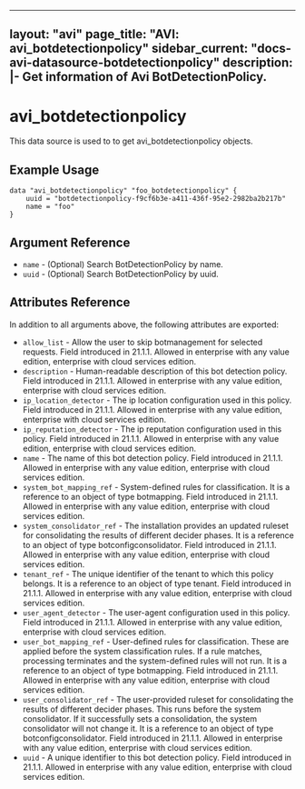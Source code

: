 <!--
    Copyright 2021 VMware, Inc.
    SPDX-License-Identifier: Mozilla Public License 2.0
-->
---
layout: "avi"
page_title: "AVI: avi_botdetectionpolicy"
sidebar_current: "docs-avi-datasource-botdetectionpolicy"
description: |-
  Get information of Avi BotDetectionPolicy.
---

# avi_botdetectionpolicy

This data source is used to to get avi_botdetectionpolicy objects.

## Example Usage

```hcl
data "avi_botdetectionpolicy" "foo_botdetectionpolicy" {
    uuid = "botdetectionpolicy-f9cf6b3e-a411-436f-95e2-2982ba2b217b"
    name = "foo"
}
```

## Argument Reference

* `name` - (Optional) Search BotDetectionPolicy by name.
* `uuid` - (Optional) Search BotDetectionPolicy by uuid.

## Attributes Reference

In addition to all arguments above, the following attributes are exported:

* `allow_list` - Allow the user to skip botmanagement for selected requests. Field introduced in 21.1.1. Allowed in enterprise with any value edition, enterprise with cloud services edition.
* `description` - Human-readable description of this bot detection policy. Field introduced in 21.1.1. Allowed in enterprise with any value edition, enterprise with cloud services edition.
* `ip_location_detector` - The ip location configuration used in this policy. Field introduced in 21.1.1. Allowed in enterprise with any value edition, enterprise with cloud services edition.
* `ip_reputation_detector` - The ip reputation configuration used in this policy. Field introduced in 21.1.1. Allowed in enterprise with any value edition, enterprise with cloud services edition.
* `name` - The name of this bot detection policy. Field introduced in 21.1.1. Allowed in enterprise with any value edition, enterprise with cloud services edition.
* `system_bot_mapping_ref` - System-defined rules for classification. It is a reference to an object of type botmapping. Field introduced in 21.1.1. Allowed in enterprise with any value edition, enterprise with cloud services edition.
* `system_consolidator_ref` - The installation provides an updated ruleset for consolidating the results of different decider phases. It is a reference to an object of type botconfigconsolidator. Field introduced in 21.1.1. Allowed in enterprise with any value edition, enterprise with cloud services edition.
* `tenant_ref` - The unique identifier of the tenant to which this policy belongs. It is a reference to an object of type tenant. Field introduced in 21.1.1. Allowed in enterprise with any value edition, enterprise with cloud services edition.
* `user_agent_detector` - The user-agent configuration used in this policy. Field introduced in 21.1.1. Allowed in enterprise with any value edition, enterprise with cloud services edition.
* `user_bot_mapping_ref` - User-defined rules for classification. These are applied before the system classification rules. If a rule matches, processing terminates and the system-defined rules will not run. It is a reference to an object of type botmapping. Field introduced in 21.1.1. Allowed in enterprise with any value edition, enterprise with cloud services edition.
* `user_consolidator_ref` - The user-provided ruleset for consolidating the results of different decider phases. This runs before the system consolidator. If it successfully sets a consolidation, the system consolidator will not change it. It is a reference to an object of type botconfigconsolidator. Field introduced in 21.1.1. Allowed in enterprise with any value edition, enterprise with cloud services edition.
* `uuid` - A unique identifier to this bot detection policy. Field introduced in 21.1.1. Allowed in enterprise with any value edition, enterprise with cloud services edition.

